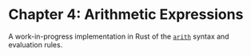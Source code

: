 # Chapter 4: Arithmetic Expressions

A work-in-progress implementation in Rust of the [`arith`](https://www.cis.upenn.edu/~bcpierce/tapl/checkers/arith/core.ml) syntax and evaluation rules.
